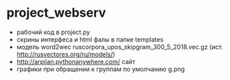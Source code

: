 # project_webserv
- рабочий код в project.py
- скрины интерфеса и html фалы в папке templates
- модель word2wec ruscorpora_upos_skipgram_300_5_2018.vec.gz (ист. http://rusvectores.org/ru/models/)
- http://arpijan.pythonanywhere.com/ сайт
- графики при обращении к группам по умолчанию g.png
